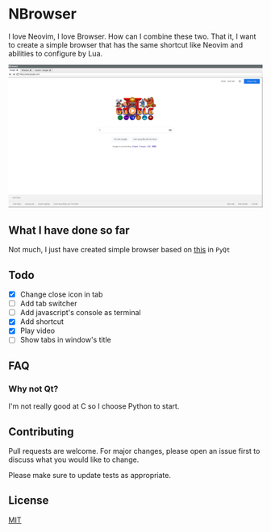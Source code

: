 # NBrowser

I love Neovim, I love Browser. How can I combine these two. That it, I want to create a simple browser that has the same shortcut like Neovim and abilities to configure by Lua.

![screenshot](https://raw.githubusercontent.com/Nguyen-Hoang-Nam/readme-image/main/nbrowser/screenshot.png)

## What I have done so far

Not much, I just have created simple browser based on [this](https://pythonprogramminglanguage.com/webkit-browser/) in ```PyQt```

## Todo

- [x] Change close icon in tab
- [ ] Add tab switcher
- [ ] Add javascript's console as terminal
- [x] Add shortcut
- [x] Play video
- [ ] Show tabs in window's title

## FAQ

### Why not Qt?

I'm not really good at C so I choose Python to start.

## Contributing

Pull requests are welcome. For major changes, please open an issue first to discuss what you would like to change.

Please make sure to update tests as appropriate.

## License

[MIT](https://choosealicense.com/licenses/mit/)

